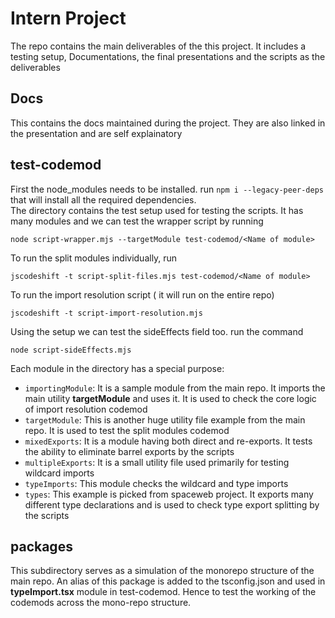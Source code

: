 # Intern Project
The repo contains the main deliverables of the this project. It includes a testing setup, Documentations, the final presentations and the scripts as the deliverables
## Docs
This contains the docs maintained during the project. They are also linked in the presentation and are self explainatory
## test-codemod
First the node_modules needs to be installed. run `npm i --legacy-peer-deps` that will install all the required dependencies.\
The directory contains the test setup used for testing the scripts. It has many modules and we can test the wrapper script by running
```
node script-wrapper.mjs --targetModule test-codemod/<Name of module>
```
To run the split modules individually, run
```
jscodeshift -t script-split-files.mjs test-codemod/<Name of module>
```
To run the import resolution script ( it will run on the entire repo)
```
jscodeshift -t script-import-resolution.mjs
```
Using the setup we can test the sideEffects field too. run the command 
```
node script-sideEffects.mjs
```
Each module in the directory has a special purpose:
- `importingModule`: It is a sample module from the main repo. It imports the main utility **targetModule** and uses it. It is used to check the core logic of import resolution codemod
- `targetModule`: This is another huge utility file example from the main repo. It is used to test the split modules codemod
- `mixedExports`: It is a module having both direct and re-exports. It tests the ability to eliminate barrel exports by the scripts
- `multipleExports`: It is a small utility file used primarily for testing wildcard imports
- `typeImports`: This module checks the wildcard and type imports
- `types`: This example is picked from spaceweb project. It exports many different type declarations and is used to check type export splitting by the scripts
## packages
This subdirectory serves as a simulation of the monorepo structure of the main repo. An alias of this package is added to the tsconfig.json and used in **typeImport.tsx** module in test-codemod. Hence to test the working of the codemods across the mono-repo structure.